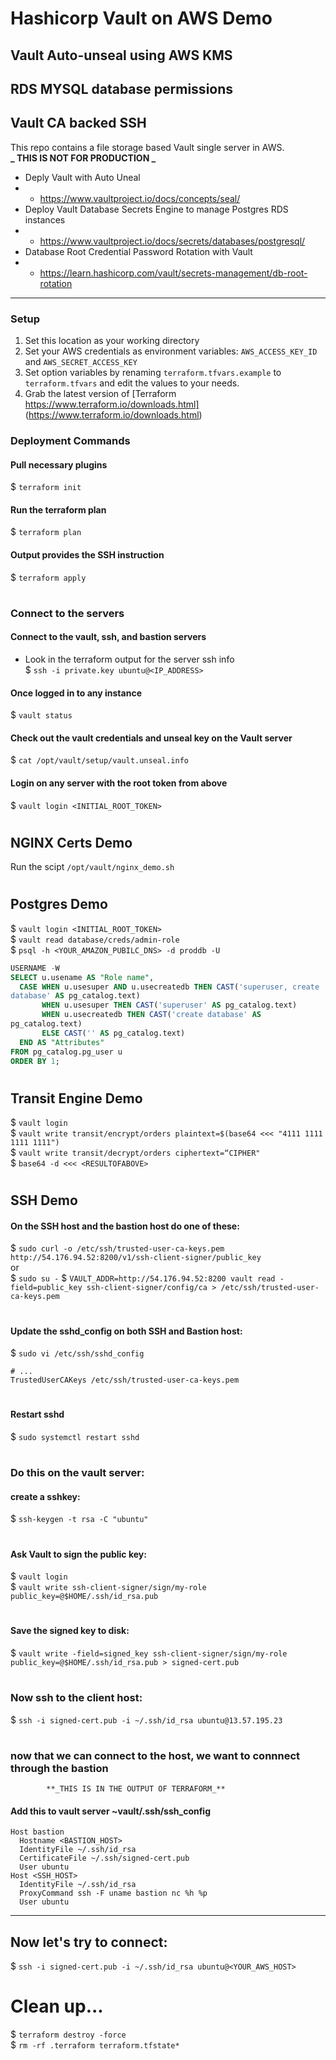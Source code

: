 # Hashicorp Vault on AWS Demo
## Vault Auto-unseal using AWS KMS 
## RDS MYSQL database permissions 
## Vault CA backed SSH

This repo contains a file storage based Vault single server in AWS.<br>
            **_ THIS IS NOT FOR PRODUCTION _**
* Deply Vault with Auto Uneal 
* * https://www.vaultproject.io/docs/concepts/seal/
* Deploy Vault Database Secrets Engine to manage Postgres RDS instances
* * https://www.vaultproject.io/docs/secrets/databases/postgresql/
* Database Root Credential Password Rotation with Vault
* * https://learn.hashicorp.com/vault/secrets-management/db-root-rotation

---

### Setup

1. Set this location as your working directory
1. Set your AWS credentials as environment variables: `AWS_ACCESS_KEY_ID` and `AWS_SECRET_ACCESS_KEY`
1. Set option variables by renaming `terraform.tfvars.example` to `terraform.tfvars` and edit the values to your needs.
1. Grab the latest version of [Terraform https://www.terraform.io/downloads.html] (https://www.terraform.io/downloads.html)

### Deployment Commands

#### Pull necessary plugins
$ `terraform init`

#### Run the terraform plan
$ `terraform plan`

#### Output provides the SSH instruction
$ `terraform apply`
#
### Connect to the servers
#### Connect to the vault, ssh, and bastion servers
* Look in the terraform output for the server ssh info<br>
$ `ssh -i private.key ubuntu@<IP_ADDRESS>`

#### Once logged in to any instance
$ `vault status`

#### Check out the vault credentials and unseal key on the Vault server
$ `cat /opt/vault/setup/vault.unseal.info`

#### Login on any server with the root token from above
$ `vault login <INITIAL_ROOT_TOKEN>`
#
## NGINX Certs Demo
 Run the scipt `/opt/vault/nginx_demo.sh`
#
## Postgres Demo
$ `vault login <INITIAL_ROOT_TOKEN>`<br>
$ `vault read database/creds/admin-role`<br>
$ `psql -h <YOUR_AMAZON_PUBILC_DNS> -d proddb -U`<br>
```sql
USERNAME -W
SELECT u.usename AS "Role name",
  CASE WHEN u.usesuper AND u.usecreatedb THEN CAST('superuser, create
database' AS pg_catalog.text)
       WHEN u.usesuper THEN CAST('superuser' AS pg_catalog.text)
       WHEN u.usecreatedb THEN CAST('create database' AS
pg_catalog.text)
       ELSE CAST('' AS pg_catalog.text)
  END AS "Attributes"
FROM pg_catalog.pg_user u
ORDER BY 1;
```
#
## Transit Engine Demo
$ `vault login`<br>
$ `vault write transit/encrypt/orders plaintext=$(base64 <<< "4111 1111 1111 1111")`<br>
$ `vault write transit/decrypt/orders ciphertext=“CIPHER"`<br>
$ `base64 -d <<< <RESULTOFABOVE>`
#
## SSH Demo
#### On the SSH host and the bastion host do one of these:
$ `sudo curl -o /etc/ssh/trusted-user-ca-keys.pem http://54.176.94.52:8200/v1/ssh-client-signer/public_key`<br>
or<br>
$ `sudo su -`
$ `VAULT_ADDR=http://54.176.94.52:8200 vault read -field=public_key ssh-client-signer/config/ca > /etc/ssh/trusted-user-ca-keys.pem`<br>
#
#### Update the sshd_config on both SSH and Bastion host:
$ `sudo vi /etc/ssh/sshd_config`
```
# ...
TrustedUserCAKeys /etc/ssh/trusted-user-ca-keys.pem
```
#
#### Restart sshd
$ `sudo systemctl restart sshd`
#
### Do this on the vault server:
#### create a sshkey:
$ `ssh-keygen -t rsa -C "ubuntu"`
#
#### Ask Vault to sign the public key:
$ `vault login`<br>
$ `vault write ssh-client-signer/sign/my-role public_key=@$HOME/.ssh/id_rsa.pub`
#
#### Save the signed key to disk:
$ `vault write -field=signed_key ssh-client-signer/sign/my-role public_key=@$HOME/.ssh/id_rsa.pub > signed-cert.pub`
#
### Now ssh to the client host:
$ `ssh -i signed-cert.pub -i ~/.ssh/id_rsa ubuntu@13.57.195.23`
#
### now that we can connect to the host, we want to connnect through the bastion
            **_THIS IS IN THE OUTPUT OF TERRAFORM_**
#### Add this to vault server ~vault/.ssh/ssh_config
```
Host bastion
  Hostname <BASTION_HOST>
  IdentityFile ~/.ssh/id_rsa
  CertificateFile ~/.ssh/signed-cert.pub
  User ubuntu
Host <SSH_HOST>
  IdentityFile ~/.ssh/id_rsa
  ProxyCommand ssh -F uname bastion nc %h %p
  User ubuntu
```
----
## Now let's try to connect:
$ `ssh -i signed-cert.pub -i ~/.ssh/id_rsa ubuntu@<YOUR_AWS_HOST>`

# Clean up...
$ `terraform destroy -force`<br>
$ `rm -rf .terraform terraform.tfstate*`
